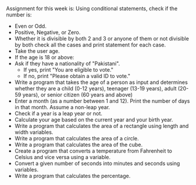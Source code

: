 Assignment for this week is:
Using conditional statements, check if the number is:
- Even or Odd.
- Positive, Negative, or Zero.
- Whether it is divisible by both 2 and 3 or anyone of them or not divisible by both check all the cases and print statement for each case.
- Take the user age.
- If the age is 18 or above:
- Ask if they have a nationality of "Pakistani".
  - If yes, print "You are eligible to vote."
  - If no, print "Please obtain a valid ID to vote."
- Write a program that takes the age of a person as input and determines whether they are a child (0-12 years), teenager (13-19 years), adult (20-59 years), or senior citizen (60 years and above)
- Enter a month (as a number between 1 and 12). Print the number of days in that month. Assume a non-leap year.
- Check if a year is a leap year or not.
- Calculate your age based on the current year and your birth year.
- Write a program that calculates the area of a rectangle using length and width variables.
- Write a program that calculates the area of a circle.
- Write a program that calculates the area of the cube.
- Create a program that converts a temperature from Fahrenheit to Celsius and vice versa using a variable.
- Convert a given number of seconds into minutes and seconds using variables.
- Write a program that calculates the percentage.

